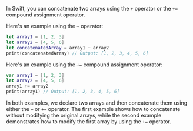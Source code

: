 In Swift, you can concatenate two arrays using the `+` operator or the `+=` compound assignment operator.

Here's an example using the `+` operator:

```swift
let array1 = [1, 2, 3]
let array2 = [4, 5, 6]
let concatenatedArray = array1 + array2
print(concatenatedArray) // Output: [1, 2, 3, 4, 5, 6]
```

Here's an example using the `+=` compound assignment operator:

```swift
var array1 = [1, 2, 3]
let array2 = [4, 5, 6]
array1 += array2
print(array1) // Output: [1, 2, 3, 4, 5, 6]
```

In both examples, we declare two arrays and then concatenate them using either the `+` or `+=` operator. The first example shows how to concatenate without modifying the original arrays, while the second example demonstrates how to modify the first array by using the `+=` operator.